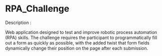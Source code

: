 # RPA_Challenge

Description :

 Web application designed to test and improve robotic process automation (RPA) skills. The challenge requires the participant to programmatically fill out a form as quickly as possible, with the added twist that form fields dynamically change their position on the page after each submission.
